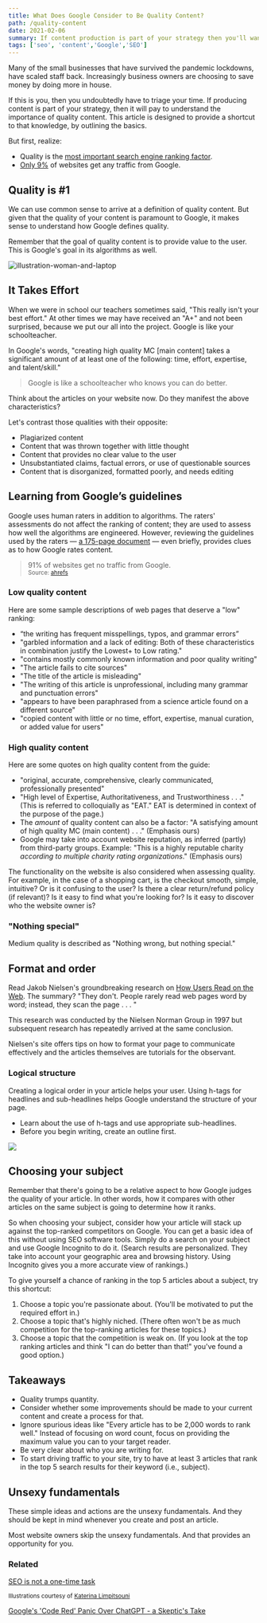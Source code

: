 ```yaml
---
title: What Does Google Consider to Be Quality Content? 
path: /quality-content
date: 2021-02-06
summary: If content production is part of your strategy then you'll want to understand how Google defines quality.
tags: ['seo', 'content','Google','SEO']
---
```


Many of the small businesses that have survived the pandemic lockdowns, have scaled staff back. Increasingly business owners are choosing to save money by doing more in house. 

If this is you, then you undoubtedly have to triage your time. If producing content is part of your strategy, then it will pay to understand the importance of quality content. This article is designed to provide a shortcut to that knowledge, by outlining the basics.

But first, realize:
* Quality is the <a href="https://www.searchenginejournal.com/ranking-factors/content/" target="blank">most important search engine ranking factor</a>.
* <a href="https://ahrefs.com/blog/search-traffic-study/" target="blank">Only 9%</a> of websites get any traffic from Google.

## Quality is #1 

We can use common sense to arrive at a definition of quality content. But given that the quality of your content is paramount to Google, it makes sense to understand how Google defines quality.

Remember that the goal of quality content is to provide value to the user. This is Google's goal in its algorithms as well.

![illustration-woman-and-laptop](https://res.cloudinary.com/icecloud7/image/upload/f_auto/v1618076953/SignalFox/illustration-woman-and-laptop_oax2up.png)


## It Takes Effort

When we were in school our teachers sometimes said, "This really isn't your best effort." At other times we may have received an "A+" and not been surprised, because we put our all into the project. Google is like your schoolteacher. 

In Google's words, "creating high quality MC [main content] takes a significant amount of at least one of the following: time, effort, expertise, and talent/skill."

> Google is like a schoolteacher who knows you can do better.

Think about the articles on your website now. Do they manifest the above characteristics? 

Let's contrast those qualities with their opposite: 
* Plagiarized content
* Content that was thrown together with little thought
* Content that provides no clear value to the user
* Unsubstantiated claims, factual errors, or use of questionable sources
* Content that is disorganized, formatted poorly, and needs editing


## Learning from Google’s guidelines

Google uses human raters in addition to algorithms. The raters' assessments do not affect the ranking of content; they are used to assess how well the algorithms are engineered. However, reviewing the guidelines used by the raters — <a href="https://static.googleusercontent.com/media/guidelines.raterhub.com/en//searchqualityevaluatorguidelines.pdf" target="blank">a 175-page document</a> — even briefly, provides clues as to how Google rates content.


> 91% of websites get no traffic from Google. <br /><small>Source: <a href="https://ahrefs.com/blog/search-traffic-study/" target="blank">ahrefs</a></small>

### Low quality content

Here are some sample descriptions of web pages that deserve a "low" ranking: 
* “the writing has frequent misspellings, typos, and grammar errors”
* "garbled information and a lack of editing: Both of these characteristics in combination justify the Lowest+ to Low rating."
* "contains mostly commonly known information and poor quality writing"
* "The article fails to cite sources"
* "The title of the article is misleading"
* "The writing of this article is unprofessional, including many grammar and punctuation errors"
* "appears to have been paraphrased from a science article found on a different source"
* "copied content with little or no time, effort, expertise, manual curation, or added value for users"

### High quality content

Here are some quotes on high quality content from the guide: 
* "original, accurate, comprehensive, clearly communicated, professionally presented"
* "High level of Expertise, Authoritativeness, and Trustworthiness . . ." (This is referred to colloquially as "EAT." EAT is determined in context of the purpose of the page.)
* The <em>amount</em> of quality content can also be a factor: "A satisfying amount of high quality MC (main content) . . ." (Emphasis ours)
* Google may take into account website reputation, as inferred (partly) from third-party groups. Example: "This is a highly reputable charity <em>according to multiple charity rating organizations</em>." (Emphasis ours)

The functionality on the website is also considered when assessing quality. For example, in the case of a shopping cart, is the checkout smooth, simple, intuitive? Or is it confusing to the user? Is there a clear return/refund policy (if relevant)? Is it easy to find what you're looking for? Is it easy to discover who the website owner is? 

### "Nothing special"

Medium quality is described as "Nothing wrong, but nothing special."

## Format and order

Read Jakob Nielsen's groundbreaking research on <a href="https://www.nngroup.com/articles/how-users-read-on-the-web/" target="blank">How Users Read on the Web</a>. The summary? "They don't. People rarely read web pages word by word; instead, they scan the page . . . "  

This research was conducted by the Nielsen Norman Group in 1997 but subsequent research has repeatedly arrived at the same conclusion. 

Nielsen's site offers tips on how to format your page to communicate effectively and the articles themselves are tutorials for the observant.

### Logical structure

Creating a logical order in your article helps your user. Using h-tags for headlines and sub-headlines helps Google understand the structure of your page.

* Learn about the use of h-tags and use appropriate sub-headlines.
* Before you begin writing, create an outline first.

<img class="right" src="https://res.cloudinary.com/icecloud7/image/upload/f_auto,w_0.5/v1618077609/SignalFox/illustration-woman-typing_afeumm.png">


## Choosing your subject

Remember that there's going to be a relative aspect to how Google judges the quality of your article. In other words, how it compares with other articles on the same subject is going to determine how it ranks. 

So when choosing your subject, consider how your article will stack up against the top-ranked competitors on Google. You can get a basic idea of this without using SEO software tools. Simply do a search on your subject and use Google Incognito to do it. (Search results are personalized. They take into account your geographic area and browsing history. Using Incognito gives you a more accurate view of rankings.) 

To give yourself a chance of ranking in the top 5 articles about a subject, try this shortcut: 

1. Choose a topic you're passionate about. (You'll be motivated to put the required effort in.)
2. Choose a topic that's highly niched. (There often won't be as much competition for the top-ranking articles for these topics.)
3. Choose a topic that the competition is weak on. (If you look at the top ranking articles and think "I can do better than that!" you've found a good option.)


## Takeaways

* Quality trumps quantity.
* Consider whether some improvements should be made to your current content and create a process for that.
* Ignore spurious ideas like "Every article has to be 2,000 words to rank well." Instead of focusing on word count, focus on providing the maximum value you can to your target reader.
* Be very clear about who you are writing for.
* To start driving traffic to your site, try to have at least 3 articles that rank in the top 5 search results for their keyword (i.e., subject). 


## Unsexy fundamentals

These simple ideas and actions are the unsexy fundamentals. And they should be kept in mind whenever you create and post an article. 

Most website owners skip the unsexy fundamentals. And that provides an opportunity for you.


### Related

<a href="/seo-set-forget">SEO is not a one-time task</a>


<small>Illustrations courtesy of <a href="https://twitter.com/ninalimpi?lang=en" target="blank">Katerina Limpitsouni</a></small>

<a href="https://www.signalfox.org/chatgpt-google-code-red" target="blank">Google's 'Code Red' Panic Over ChatGPT - a Skeptic's Take</a>
